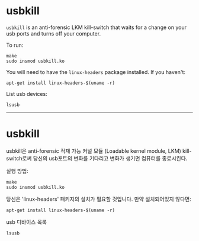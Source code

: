 # usbkill 
`usbkill` is an anti-forensic LKM kill-switch that waits for a change on your usb ports and turns off your computer.

To run:

```shell
make
sudo insmod usbkill.ko
```

You will need to have the `linux-headers` package installed. If you haven't:


```shell
apt-get install linux-headers-$(uname -r)
```

List usb devices:

```shell
lsusb
```

---------------------------------------------------------------------------------------------------------------------------------------

# usbkill 
usbkill은 anti-forensic 적재 가능 커널 모듈 (Loadable kernel module, LKM) kill-switch로써 당신의 usb포트의 변화를 기다리고 변화가 생기면 컴퓨터를 종료시킨다.

실행 방법:

```shell
make
sudo insmod usbkill.ko
```

당신은 'linux-headers' 패키지의 설치가 필요할 것입니다. 만약 설치되어있지 않다면:

```shell
apt-get install linux-headers-$(uname -r)
```

usb 디바이스 목록

```shell
lsusb
```

